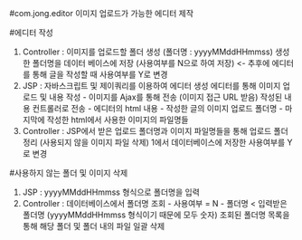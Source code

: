 #com.jong.editor
이미지 업로드가 가능한 에디터 제작

#에디터 작성
1.	Controller	:	이미지를 업로드할 폴더 생성 (폴더명 : yyyyMMddHHmmss)
							생성한 폴더명을 데이터 베이스에 저장 (사용여부를 N으로 하여 저장)	<-	추후에 에디터를 통해 글을 작성할 때 사용여부를 Y로 변경
2.	JSP				: 	자바스크립트 및 제이쿼리를 이용하여 에디터 생성
							에디터를 통해 이미지 업로드 및 내용 작성
								-	이미지를 Ajax를 통해 전송 (이미지 접근 URL 받음)
							작성된 내용 컨트롤러로 전송
								-	에디터의 html 내용
								-	작성한 글의 이미지 업로드 폴더명
								-	마지막에 작성한 html에서 사용한 이미지의 파일명들
3.	Controller	:	JSP에서 받은 업로드 폴더명과 이미지 파일명들을 통해 업로드 폴더 정리 (사용되지 않을 이미지 파일 삭제)
							1에서 데이터베이스에 저장한 사용여부를 Y로 변경

#사용하지 않는 폴더 및 이미지 삭제
1.	JSP				:	yyyyMMddHHmmss 형식으로 폴더명을 입력
2.	Controller	:	데이터베이스에서 폴더명 조회
								-	사용여부 = N
								-	폴더명 < 입력받은 폴더명 (yyyyMMddHHmmss 형식이기 때문에 모두 숫자)
							조회된 폴더명 목록을 통해 해당 폴더 및 폴더 내의 파일 일괄 삭제
